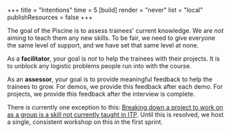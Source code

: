 +++
title = "Intentions"
time = 5
[build]
  render = "never"
  list = "local"
  publishResources = false
+++

The goal of the Piscine is to assess trainees' current knowledge. We are _not_ aiming to teach them any new skills. To be fair, we need to give everyone the same level of support, and we have set that same level at none.

As a **facilitator**, your goal is _not_ to help the trainees with their projects. It is to unblock any logistic problems people run into with the course.

As an **assessor**, your goal is to provide meaningful feedback to help the trainees to grow. For demos, we provide this feedback after each demo. For projects, we provide this feedback after the interview is complete.

There is currently one exception to this: [Breaking down a project to work on as a group is a skill not currently taught in ITP](https://github.com/CodeYourFuture/curriculum/issues/1441). Until this is resolved, we host a single, consistent workshop on this in the first sprint.
